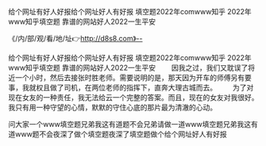 给个网址有好人好报给个网址好人有好报
填空题2022年comwww知乎
2022年www知乎填空题
靠谱的网站好人2022一生平安


《/内/部/观/看/地/址👉http://d8s8.com》--

给个网址有好人好报给个网址好人有好报
填空题2022年comwww知乎
2022年www知乎填空题
靠谱的网站好人2022一生平安
　　因我之过，我们又耽误了将近一个小时，然后去接张时胜老师。需要说明的是，那天因为开车的师傅另有要事，我就权且做了司机，在两位老师的指挥下，直奔大理古城而去。
　　为了对现在女友的一种责任，我无法给云一个完整的答案。而且，现在的女友对我很好。　　我只有用一种守望的心情，默默的守住心底的那片最为清澈的心动。





问大家一个www填空题兄弟我这有道题不会兄弟请做一道www填空题兄弟我这有道www题不会夜深了做个填空题夜深了填空题做个给个网址好人有好报
